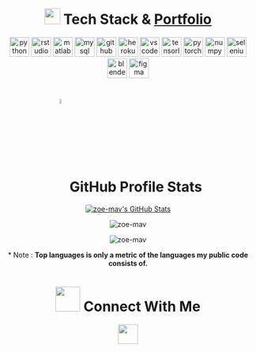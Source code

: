 <!-- <h1 align="center">Hi, I'm Zoe Mavroeidi 👩🏻‍💻</h1>-->
<!-- <p align="center"><a href="https://zoe-mav.github.io/zoemav_portfolio/">https://zoe-mav.github.io/zoemav_portfolio/</a></p>-->

<!-- <div align="center">
  <img src="https://komarev.com/ghpvc/?username=zoemavroeidi&style=flat-square&color=blue" alt=""/>
</div>-->

<h1 align="center"><img src="https://media2.giphy.com/media/QssGEmpkyEOhBCb7e1/giphy.gif?cid=ecf05e47a0n3gi1bfqntqmob8g9aid1oyj2wr3ds3mg700bl&rid=giphy.gif" width = 32px> Tech Stack & <a href="https://zoe-mav.github.io/zoemav_portfolio/">Portfolio</a></h1>

<p align="center">          
  <img src="https://cdn.jsdelivr.net/gh/devicons/devicon/icons/python/python-original.svg" alt="python" width="40" height="40"/>         
  <img src="https://cdn.jsdelivr.net/gh/devicons/devicon/icons/rstudio/rstudio-original.svg" alt="rstudio" width="40" height="40"/>
  <img src="https://cdn.jsdelivr.net/gh/devicons/devicon/icons/matlab/matlab-original.svg" alt="matlab" width="40" height="40"/>
  <img src="https://cdn.jsdelivr.net/gh/devicons/devicon/icons/mysql/mysql-original.svg" alt="mysql" width="40" height="40"/>
  <img src="https://cdn.jsdelivr.net/gh/devicons/devicon/icons/github/github-original.svg" alt="github" width="40" height="40"/>
  <img src="https://cdn.jsdelivr.net/gh/devicons/devicon/icons/heroku/heroku-plain.svg" alt="heroku" width="40" height="40"/>
  <img src="https://cdn.jsdelivr.net/gh/devicons/devicon/icons/vscode/vscode-original.svg" alt="vscode" width="40" height="40"/>

  <img src="https://cdn.jsdelivr.net/gh/devicons/devicon/icons/tensorflow/tensorflow-original.svg" alt="tensorlfow" width="40" height="40"/>          
  <img src="https://cdn.jsdelivr.net/gh/devicons/devicon/icons/pytorch/pytorch-plain-wordmark.svg" alt="pytorch" width="40" height="40"/> 
  <img src="https://cdn.jsdelivr.net/gh/devicons/devicon/icons/numpy/numpy-original.svg" alt="numpy" width="40" height="40"/>
  <img src="https://cdn.jsdelivr.net/gh/devicons/devicon/icons/selenium/selenium-original.svg" alt="selenium" width="40" height="40"/>
  
  <img src="https://cdn.jsdelivr.net/gh/devicons/devicon/icons/blender/blender-original.svg" alt="blender" width="40" height="40"/>      
  <img src="https://cdn.jsdelivr.net/gh/devicons/devicon/icons/figma/figma-original.svg" alt="figma" width="40" height="40"/>
</p>

<h1 align="center"><img src="https://media1.giphy.com/media/v1.Y2lkPTc5MGI3NjExYzFhYzJkMmQ2MWQ3ZGY3MDhjZTE3MDI2Mzk3NzE1OWQyZTRlMmYwMCZjdD1z/iY8CRBdQXODJSCERIr/giphy.gif" width=5% valign="bottom"> GitHub Profile Stats</h1>

<p align="center"><a href="https://awesome-github-stats.azurewebsites.net/index.html??cardType=level&theme=vision-friendly-dark&preferLogin=false">    <img  alt="zoe-mav's GitHub Stats" src="https://awesome-github-stats.azurewebsites.net/user-stats/zoe-mav?cardType=level&theme=vision-friendly-dark&preferLogin=false" />  </a> </p>
  
<!-- <p align="center"> <img src="https://github-readme-stats.vercel.app/api?username=zoe-mav&theme=vision-friendly-dark&hide_border=true&include_all_commits=true&count_private=true" alt="zoe-mav" /> </p>-->
<p align="center"> <img src="https://github-readme-streak-stats.herokuapp.com/?user=zoe-mav&theme=vision-friendly-dark&hide_border=true" alt="zoe-mav" /> </p>

<p align="center"> <img src="https://github-readme-stats.vercel.app/api/top-langs/?username=zoe-mav&theme=vision-friendly-dark&hide_border=true&include_all_commits=true&count_private=true&layout=compact" alt="zoe-mav" /> </p>

<p align="center">* Note : <b>Top languages is only a metric of the languages my public code consists of.</b></p>
<!-- <p align="center"><img src="https://raw.githubusercontent.com/khoa083/khoa/main/Khoa_ne/img/Rainbow.gif" width="100%"></p>-->


<h1 align="center"><img src='https://raw.githubusercontent.com/rahulbanerjee26/githubProfileReadmeGenerator/main/gifs/handShake.gif' width="50px" height=50px> Connect With Me</h1>
<p align="center">
  <a href="https://www.linkedin.com/in/zoe-mavroeidi/" target="blank"><img align="center"
      src="https://cdn.jsdelivr.net/gh/devicons/devicon/icons/linkedin/linkedin-original.svg"
      height="40" width="40" /></a>
  </p>

<!-- <p align="center"> <img src="https://visitcount.itsvg.in/api?id=zoe-mav&icon=0&color=6)](https://visitcount.itsvg.in" alt="zoe-mav" /> </p><br/>-->

